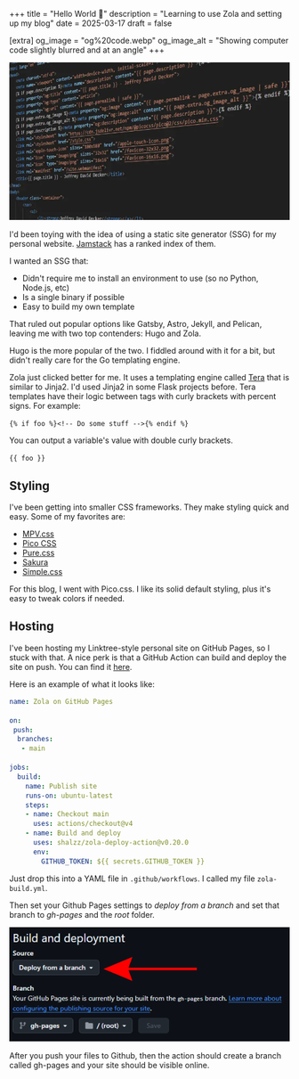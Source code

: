 +++
title = "Hello World 👋"
description = "Learning to use Zola and setting up my blog"
date = 2025-03-17
draft = false

[extra]
og_image = "og%20code.webp"
og_image_alt = "Showing computer code slightly blurred and at an angle"
+++

![Showing computer code slightly blurred and at an angle](code.webp)

I'd been toying with the idea of using a static site generator (SSG) for my personal website. [Jamstack](https://jamstack.org/generators/) has a ranked index of them.

I wanted an SSG that:

* Didn't require me to install an environment to use (so no Python, Node.js, etc)
* Is a single binary if possible
* Easy to build my own template

That ruled out popular options like Gatsby, Astro, Jekyll, and Pelican, leaving me with two top contenders: Hugo and Zola.

Hugo is the more popular of the two. I fiddled around with it for a bit, but didn't really care for the Go templating engine.

Zola just clicked better for me. It uses a templating engine called [Tera](https://keats.github.io/tera/docs/) that is similar to Jinja2. I'd used Jinja2 in some Flask projects before. Tera templates have their logic between tags with curly brackets with percent signs. For example:

`{% if foo %}<!-- Do some stuff -->{% endif %}`

You can output a variable's value with double curly brackets.

`{{ foo }}`

## Styling

I've been getting into smaller CSS frameworks. They make styling quick and easy. Some of my favorites are:

* [MPV.css](https://andybrewer.github.io/mvp/)
* [Pico CSS](https://picocss.com/)
* [Pure.css](https://purecss.io/)
* [Sakura](https://oxal.org/projects/sakura/)
* [Simple.css](https://simplecss.org/)

For this blog, I went with Pico.css. I like its solid default styling, plus it's easy to tweak colors if needed.

## Hosting

I've been hosting my Linktree-style personal site on GitHub Pages, so I stuck with that. A nice perk is that a GitHub Action can build and deploy the site on push. You can find it [here](https://github.com/marketplace/actions/zola-deploy-to-pages).

Here is an example of what it looks like:

``` yaml
name: Zola on GitHub Pages

on: 
 push:
  branches:
   - main

jobs:
  build:
    name: Publish site
    runs-on: ubuntu-latest
    steps:
    - name: Checkout main
      uses: actions/checkout@v4
    - name: Build and deploy
      uses: shalzz/zola-deploy-action@v0.20.0
      env:
        GITHUB_TOKEN: ${{ secrets.GITHUB_TOKEN }}
```

Just drop this into a YAML file in `.github/workflows`. I called my file `zola-build.yml`.

Then set your Github Pages settings to *deploy from a branch* and set that branch to *gh-pages* and the *root* folder.

![Screenshot of the deploy from a branch setting](deploy%20from%20a%20branch.webp)

After you push your files to Github, then the action should create a branch called gh-pages and your site should be visible online.
